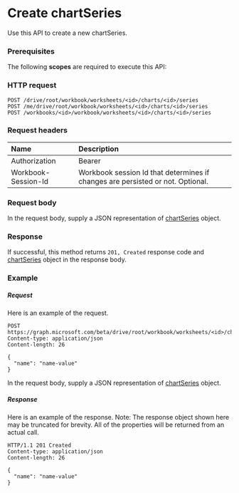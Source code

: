 # Create chartSeries

Use this API to create a new chartSeries.
### Prerequisites
The following **scopes** are required to execute this API: 
### HTTP request
<!-- { "blockType": "ignored" } -->
```http
POST /drive/root/workbook/worksheets/<id>/charts/<id>/series
POST /me/drive/root/workbook/worksheets/<id>/charts/<id>/series
POST /workbooks/<id>/workbook/worksheets/<id>/charts/<id>/series

```
### Request headers
| Name       | Description|
|:---------------|:----------|
| Authorization  | Bearer <code>|
| Workbook-Session-Id  | Workbook session Id that determines if changes are persisted or not. Optional.|

### Request body
In the request body, supply a JSON representation of [chartSeries](../resources/chartseries.md) object.


### Response
If successful, this method returns `201, Created` response code and [chartSeries](../resources/chartseries.md) object in the response body.

### Example
##### Request
Here is an example of the request.
<!-- {
  "blockType": "request",
  "name": "create_chartseries_from_chart"
}-->
```http
POST https://graph.microsoft.com/beta/drive/root/workbook/worksheets/<id>/charts/<id>/series
Content-type: application/json
Content-length: 26

{
  "name": "name-value"
}
```
In the request body, supply a JSON representation of [chartSeries](../resources/chartseries.md) object.
##### Response
Here is an example of the response. Note: The response object shown here may be truncated for brevity. All of the properties will be returned from an actual call.
<!-- {
  "blockType": "response",
  "truncated": true,
  "@odata.type": "microsoft.graph.chartseries"
} -->
```http
HTTP/1.1 201 Created
Content-type: application/json
Content-length: 26

{
  "name": "name-value"
}
```

<!-- uuid: 8fcb5dbc-d5aa-4681-8e31-b001d5168d79
2015-10-25 14:57:30 UTC -->
<!-- {
  "type": "#page.annotation",
  "description": "Create chartSeries",
  "keywords": "",
  "section": "documentation",
  "tocPath": ""
}-->